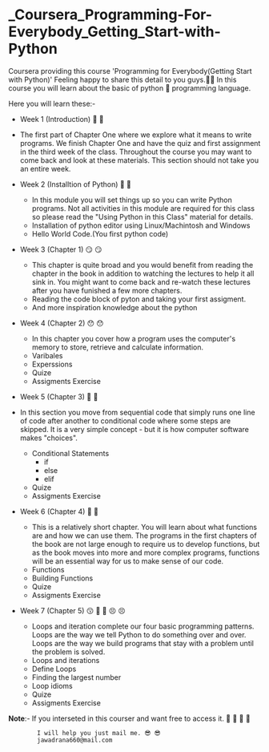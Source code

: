 # _Coursera_Programming-For-Everybody_Getting_Start-with-Python

Coursera providing this course 'Programming for Everybody(Getting Start with Python)'
Feeling happy to share this detail to you guys.🥰🥰
In this course you will learn about the basic of python 🐍 programming language.

   Here you will learn these:-
-  Week 1  (Introduction) 🐾 🐾
 -  The first part of Chapter One where we explore what it means to write programs. We finish Chapter One and have the quiz and first assignment in the third week of the class. Throughout the course you may want to        come back and look at these materials. This section should not take you an entire week.
   
-  Week 2  (Installtion of Python) 🧐 🧐
    -  In this module you will set things up so you can write Python programs. Not all activities in this module are required for this class so please read the "Using Python in this Class" material for details.
    -  Installation of python editor using Linux/Machintosh and Windows
    -  Hello World Code.(You first python code)
      
-  Week 3  (Chapter 1) 😏 😏
    -  This chapter is quite broad and you would benefit from reading the chapter in the book in addition to watching the lectures to help it all sink in. You might want to come back and re-watch these lectures after         you have funished a few more chapters.
    -  Reading the code block of pyton and taking your first assigment.
    -  And more inspiration knowledge about the python
      
-  Week 4  (Chapter 2) 😯 😯
    -  In this chapter you cover how a program uses the computer's memory to store, retrieve and calculate information.
    -  Varibales
    -  Experssions
    -  Quize
    -  Assigments Exercise
      
-  Week 5  (Chapter 3) 🤩 🤩
 -  In this section you move from sequential code that simply runs one line of code after another to conditional code where some steps are skipped. It is a very simple concept - but it is how computer software makes       "choices".
    -  Conditional Statements
        -  if
        -  else
        -  elif
    -  Quize
    -  Assigments Exercise
      
-  Week 6  (Chapter 4) 🤤 🤤
    -  This is a relatively short chapter. You will learn about what functions are and how we can use them. The programs in the first chapters of the book are not large enough to require us to develop functions, but          as the book moves into more and more complex programs, functions will be an essential way for us to make sense of our code.
    -  Functions
    -  Building Functions
    -  Quize
    -  Assigments Exercise
      
-  Week 7  (Chapter 5) 😗 🤔 🤨 😣 😣
    -  Loops and iteration complete our four basic programming patterns. Loops are the way we tell Python to do something over and over. Loops are the way we build programs that stay with a problem until the problem          is solved.
    -  Loops and iterations
    -  Define Loops
    -  Finding the largest number
    -  Loop idioms
    -  Quize
    -  Assigments Exercise

**Note**:- If you interseted in this courser and want free to access it. 🤗 🤗 🤗 🤗

            I will help you just mail me. 😎 😎
            jawadrana660@mail.com
